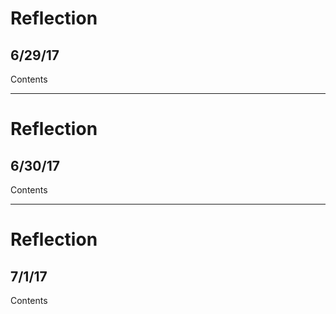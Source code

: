 # Reflection
## 6/29/17
Contents

---

# Reflection
## 6/30/17
Contents

---

# Reflection
## 7/1/17
Contents

